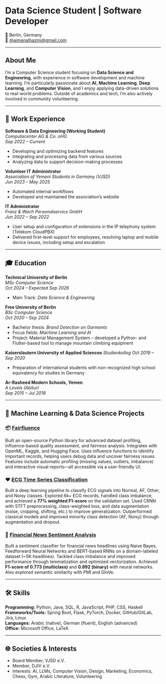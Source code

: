 # Data Science Student | Software Developer

📍 Berlin, Germany  
📧 [@aimanalhazmi@gmail.com](mailto:aimanalhazmi@gmail.com)

---

## About Me

I’m a Computer Science student focusing on **Data Science and Engineering**, with experience in software development and machine learning. I’m particularly passionate about **AI**, **Machine Learning**, **Deep Learning**, and **Computer Vision**, and I enjoy applying data-driven solutions to real-world problems. Outside of academics and tech, I’m also actively involved in community volunteering.

---

## 💼 Work Experience

**Software & Data Engineering (Working Student)**  
*Computacenter AG & Co. oHG*  
*Sep 2022 – Current*  
- Developing and optimizing backend features
- Integrating and processing data from various sources
- Analyzing data to support decision-making processes

**Volunteer IT Administrator**  
*Association of Yemeni Students in Germany (VJSD)*  
*Jun 2023 – May 2025*  
- Automated internal workflows  
- Developed and maintained the association’s website

**IT Administrator**  
*Franz & Wach Personalservice GmbH*  
*Jun 2022 – Sep 2022*  
- User setup and configuration of extensions in the IP telephony system (Telekom CloudPBX)
- Delivered first-level support for employees, resolving laptop and mobile device issues, including setup and escalation


---

## 🎓 Education

**Technical University of Berlin**  
*MSc Computer Science*  
*Oct 2024 – Expected Sep 2026*
- Main Track: *Data Science & Engineering*

**Free University of Berlin**  
*BSc Computer Science*  
*Oct 2020 – Sep 2024*  
- Bachelor thesis: *Brand Detection on Garments*
- Focus fields: *Machine Learning and AI*
- Project: Material Management System – developed a Python- and Flutter-based tool to manage mountain climbing equipment

**Kaiserslautern University of Applied Sciences** 
*Studienkolleg*
*Oct 2019 – Sep 2020*
- Preparation of international students with non-recognized high school equivalency for studies in Germany

**Ar-Rasheed Modern Schools, Yemen**  
*A Levels (Abitur)*  
*Sep 2015 – Jul 2018*

---

## 🧠 Machine Learning & Data Science Projects

### 📦 [Fairfluence](https://github.com/aimanalhazmi/fairfluence)  
Built an open-source Python library for advanced dataset profiling, influence-based quality assessment, and fairness analysis. Integrates with OpenML, Kaggle, and Hugging Face. Uses influence functions to identify important records, helping users debug data and uncover fairness issues. Features include automatic profiling (missing values, outliers, imbalance) and interactive visual reports—all accessible via a user-friendly UI.

### ❤️ [ECG Time Series Classification](https://github.com/aimanalhazmi/ECG-Time-Series-Classification)
Built a deep learning pipeline to classify ECG signals into Normal, AF, Other, and Noisy classes.
Explored 6k+ ECG records, handled class imbalance, and achieved a **77% weighted F1-score** on the validation set.
Used CRNN with STFT preprocessing, class-weighted loss, and data augmentation (noise, cropping, shifting, etc.) to improve generalization.
Outperformed classical models and improved minority class detection (AF, Noisy) through augmentation and dropout.

### 📰 [Financial News Sentiment Analysis](https://github.com/aimanalhazmi/financial-news-sentiment-nlp)
Built a sentiment classifier for financial news headlines using Naive Bayes, Feedforward Neural Networks and BERT-based RNNs on a domain-labeled dataset (~5K headlines). Tackled class imbalance and improved performance through lemmatization and optimized vectorization. Achieved **F1-score of 0.773 (multiclass)** and **0.892 (binary)** with neural networks. Also explored semantic similarity with PMI and GloVe.

---

## 🛠 Skills

**Programming:** Python, Java, SQL, R, JavaScript, PHP, CSS, Haskell  
**Frameworks/Tools:** Spring Boot, Flask, PyTorch, Docker, GitHub/GitLab, Jira, Linux  
**Languages:** Arabic (native), German (fluent), English (advanced)  
**Office:** Microsoft Office, LaTeX

---

## 🌐 Societies & Interests

- Board Member, VJSD e.V.  
- Member, DJIV e.V.  
- Interests: AI, LLMs, Computer Vision, Design, Marketing, Economics, Chess, Gym, Arabic Literature, Volunteering
